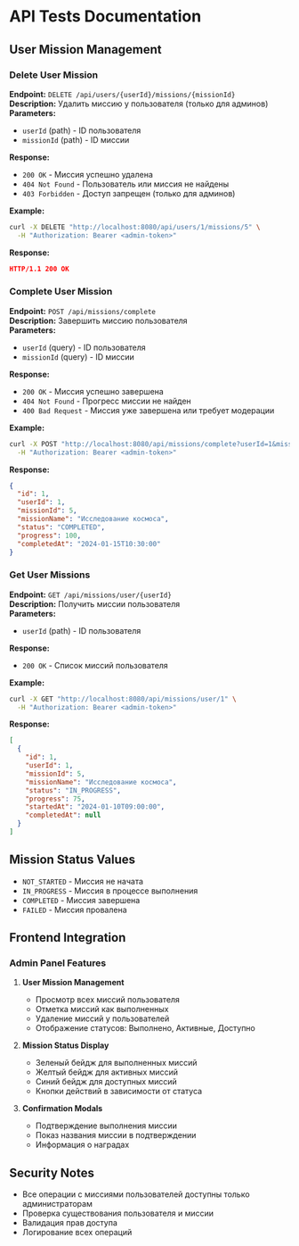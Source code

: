 # API Tests Documentation

## User Mission Management

### Delete User Mission
**Endpoint:** `DELETE /api/users/{userId}/missions/{missionId}`  
**Description:** Удалить миссию у пользователя (только для админов)  
**Parameters:**
- `userId` (path) - ID пользователя
- `missionId` (path) - ID миссии

**Response:**
- `200 OK` - Миссия успешно удалена
- `404 Not Found` - Пользователь или миссия не найдены
- `403 Forbidden` - Доступ запрещен (только для админов)

**Example:**
```bash
curl -X DELETE "http://localhost:8080/api/users/1/missions/5" \
  -H "Authorization: Bearer <admin-token>"
```

**Response:**
```json
HTTP/1.1 200 OK
```

### Complete User Mission
**Endpoint:** `POST /api/missions/complete`  
**Description:** Завершить миссию пользователя  
**Parameters:**
- `userId` (query) - ID пользователя
- `missionId` (query) - ID миссии

**Response:**
- `200 OK` - Миссия успешно завершена
- `404 Not Found` - Прогресс миссии не найден
- `400 Bad Request` - Миссия уже завершена или требует модерации

**Example:**
```bash
curl -X POST "http://localhost:8080/api/missions/complete?userId=1&missionId=5" \
  -H "Authorization: Bearer <admin-token>"
```

**Response:**
```json
{
  "id": 1,
  "userId": 1,
  "missionId": 5,
  "missionName": "Исследование космоса",
  "status": "COMPLETED",
  "progress": 100,
  "completedAt": "2024-01-15T10:30:00"
}
```

### Get User Missions
**Endpoint:** `GET /api/missions/user/{userId}`  
**Description:** Получить миссии пользователя  
**Parameters:**
- `userId` (path) - ID пользователя

**Response:**
- `200 OK` - Список миссий пользователя

**Example:**
```bash
curl -X GET "http://localhost:8080/api/missions/user/1" \
  -H "Authorization: Bearer <admin-token>"
```

**Response:**
```json
[
  {
    "id": 1,
    "userId": 1,
    "missionId": 5,
    "missionName": "Исследование космоса",
    "status": "IN_PROGRESS",
    "progress": 75,
    "startedAt": "2024-01-10T09:00:00",
    "completedAt": null
  }
]
```

## Mission Status Values

- `NOT_STARTED` - Миссия не начата
- `IN_PROGRESS` - Миссия в процессе выполнения
- `COMPLETED` - Миссия завершена
- `FAILED` - Миссия провалена

## Frontend Integration

### Admin Panel Features

1. **User Mission Management**
   - Просмотр всех миссий пользователя
   - Отметка миссий как выполненных
   - Удаление миссий у пользователей
   - Отображение статусов: Выполнено, Активные, Доступно

2. **Mission Status Display**
   - Зеленый бейдж для выполненных миссий
   - Желтый бейдж для активных миссий
   - Синий бейдж для доступных миссий
   - Кнопки действий в зависимости от статуса

3. **Confirmation Modals**
   - Подтверждение выполнения миссии
   - Показ названия миссии в подтверждении
   - Информация о наградах

## Security Notes

- Все операции с миссиями пользователей доступны только администраторам
- Проверка существования пользователя и миссии
- Валидация прав доступа
- Логирование всех операций